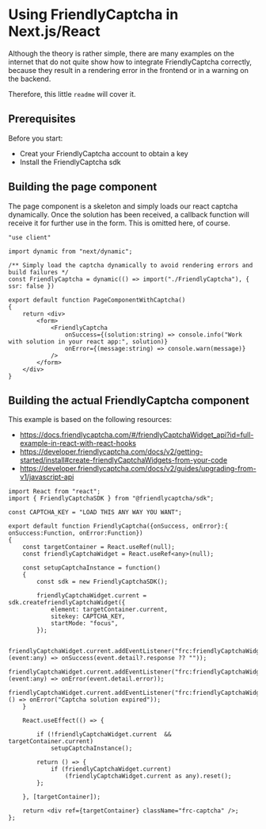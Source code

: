 # Using FriendlyCaptcha in Next.js/React

Although the theory is rather simple, there are many examples on the internet that do not quite show how to integrate FriendlyCaptcha correctly, because they result in a rendering error in the frontend or in a warning on the backend.

Therefore, this little `readme` will cover it.

## Prerequisites

Before you start:

* Creat your FriendlyCaptcha account to obtain a key
* Install the FriendlyCaptcha sdk 

## Building the page component

The page component is a skeleton and simply loads our react captcha dynamically. Once the solution has been received, a callback function will receive it for further use in the form. This is omitted here, of course.

```JSX
"use client"

import dynamic from "next/dynamic";

/** Simply load the captcha dynamically to avoid rendering errors and build failures */
const FriendlyCaptcha = dynamic(() => import("./FriendlyCaptcha"), { ssr: false })

export default function PageComponentWithCaptcha()
{
    return <div>
        <form>
            <FriendlyCaptcha 
                onSuccess={(solution:string) => console.info("Work with solution in your react app:", solution)} 
                onError={(message:string) => console.warn(message)}
            />
        </form>
    </div>
}
```

## Building the actual FriendlyCaptcha component

This example is based on the following resources:
* https://docs.friendlycaptcha.com/#/friendlyCaptchaWidget_api?id=full-example-in-react-with-react-hooks 
* https://developer.friendlycaptcha.com/docs/v2/getting-started/install#create-friendlyCaptchaWidgets-from-your-code
* https://developer.friendlycaptcha.com/docs/v2/guides/upgrading-from-v1/javascript-api

```JSX
import React from "react";
import { FriendlyCaptchaSDK } from "@friendlycaptcha/sdk";

const CAPTCHA_KEY = "LOAD THIS ANY WAY YOU WANT";

export default function FriendlyCaptcha({onSuccess, onError}:{ onSuccess:Function, onError:Function}) 
{
    const targetContainer = React.useRef(null);
    const friendlyCaptchaWidget = React.useRef<any>(null);

    const setupCaptchaInstance = function()
    {
        const sdk = new FriendlyCaptchaSDK();

        friendlyCaptchaWidget.current = sdk.createfriendlyCaptchaWidget({
            element: targetContainer.current,
            sitekey: CAPTCHA_KEY,
            startMode: "focus",
        });

        friendlyCaptchaWidget.current.addEventListener("frc:friendlyCaptchaWidget.complete", (event:any) => onSuccess(event.detail?.response ?? ""));        
        friendlyCaptchaWidget.current.addEventListener("frc:friendlyCaptchaWidget.error", (event:any) => onError(event.detail.error));
        friendlyCaptchaWidget.current.addEventListener("frc:friendlyCaptchaWidget.expire", () => onError("Captcha solution expired"));
    }

    React.useEffect(() => {

        if (!friendlyCaptchaWidget.current  && targetContainer.current) 
            setupCaptchaInstance();
  
        return () => {
            if (friendlyCaptchaWidget.current) 
                (friendlyCaptchaWidget.current as any).reset();
        };

    }, [targetContainer]);
    
    return <div ref={targetContainer} className="frc-captcha" />;
};
```
